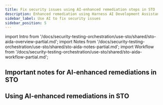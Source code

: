 ```yaml
---
title: Fix security issues using AI-enhanced remediation steps in STO
description: Enhanced remediation using Harness AI Development Assistant (AIDA).
sidebar_label: Use AI to fix security issues
sidebar_position: 5
---
```



import Intro from '/docs/security-testing-orchestration/use-sto/shared/sto-aida-overview-partial.md';
import Notes from '/docs/security-testing-orchestration/use-sto/shared/sto-aida-notes-partial.md';
import Workflow from '/docs/security-testing-orchestration/use-sto/shared/sto-aida-workflow-partial.md';


<Intro />

## Important notes for AI-enhanced remediations in STO


<Notes />


## Using AI-enhanced remediations in STO

<Workflow />
